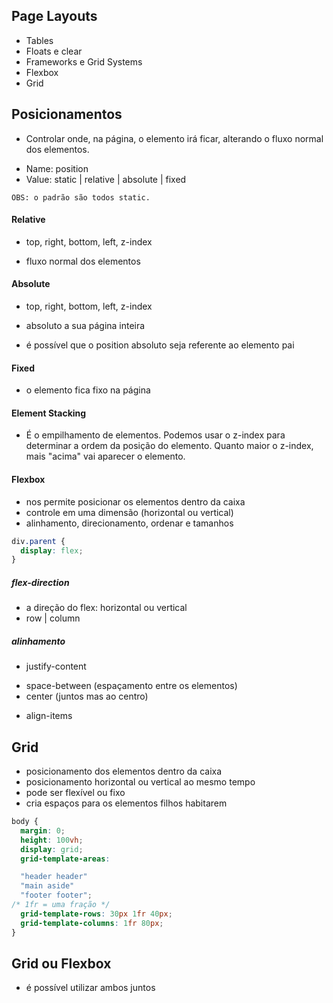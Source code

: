 ## Page Layouts

- Tables
- Floats e clear
- Frameworks e Grid Systems
- Flexbox
- Grid

## Posicionamentos

* Controlar onde, na página, o elemento irá ficar, alterando o fluxo normal dos elementos.

- Name: position
- Value: static | relative | absolute | fixed

`OBS: o padrão são todos static.`

#### Relative

- top, right, bottom, left, z-index

* fluxo normal dos elementos

#### Absolute

- top, right, bottom, left, z-index

* absoluto a sua página inteira

* é possível que o position absoluto seja referente ao elemento pai

#### Fixed

* o elemento fica fixo na página

#### Element Stacking

* É o empilhamento de elementos. Podemos usar o z-index para determinar a ordem da posição do elemento. Quanto maior o z-index, mais "acima" vai aparecer o elemento.

#### Flexbox

* nos permite posicionar os elementos dentro da caixa
* controle em uma dimensão (horizontal ou vertical)
* alinhamento, direcionamento, ordenar e tamanhos

```css
div.parent {
  display: flex;
}
```

##### flex-direction

* a direção do flex: horizontal ou vertical
* row | column

##### alinhamento

* justify-content
- space-between (espaçamento entre os elementos)
- center (juntos mas ao centro)
* align-items

## Grid

* posicionamento dos elementos dentro da caixa
* posicionamento horizontal ou vertical ao mesmo tempo
* pode ser flexível ou fixo
* cria espaços para os elementos filhos habitarem

```css
body {
  margin: 0;
  height: 100vh;
  display: grid;
  grid-template-areas:

  "header header"
  "main aside"
  "footer footer";
/* 1fr = uma fração */
  grid-template-rows: 30px 1fr 40px;
  grid-template-columns: 1fr 80px;
}
```

## Grid ou Flexbox

* é possível utilizar ambos juntos